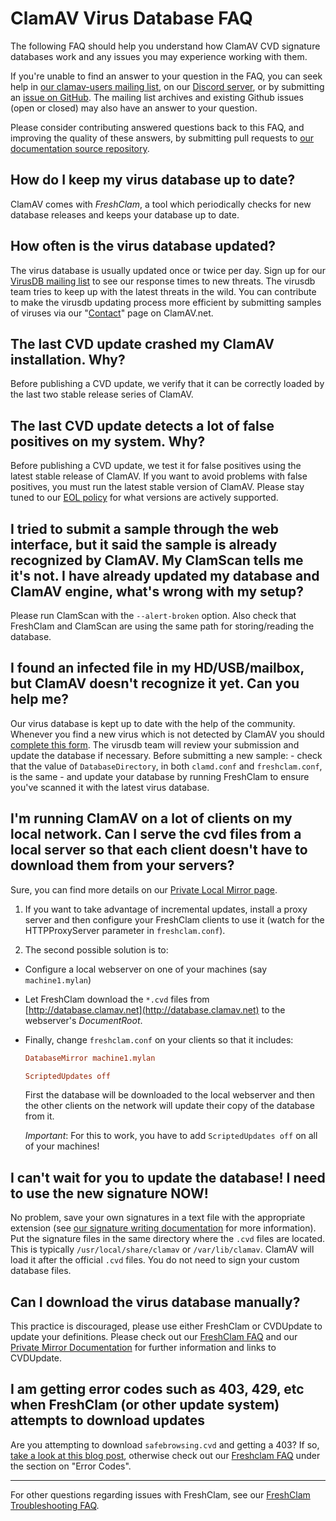 # ClamAV Virus Database FAQ

The following FAQ should help you understand how ClamAV CVD signature databases work and any issues you may experience working with them.

If you're unable to find an answer to your question in the FAQ, you can seek help in [our clamav-users mailing list](https://www.clamav.net/contact.html#ml), on our [Discord server](https://discord.gg/6vNAqWnVgw), or by submitting an [issue on GitHub](https://github.com/Cisco-Talos/clamav/issues). The mailing list archives and existing Github issues (open or closed) may also have an answer to your question.

Please consider contributing answered questions back to this FAQ, and improving the quality of these answers, by submitting pull requests to [our documentation source repository](https://github.com/Cisco-Talos/clamav-documentation).

## How do I keep my virus database up to date?

ClamAV comes with _FreshClam_, a tool which periodically checks for new database releases and keeps your database up to date.

## How often is the virus database updated?

The virus database is usually updated once or twice per day. Sign up for our [VirusDB mailing list](https://lists.clamav.net/mailman/listinfo/clamav-virusdb) to see our response times to new threats. The virusdb team tries to keep up with the latest threats in the wild. You can contribute to make the virusdb updating process more efficient by submitting samples of viruses via our "[Contact](https://www.clamav.net/contact)" page on ClamAV.net.

## The last CVD update crashed my ClamAV installation. Why?

Before publishing a CVD update, we verify that it can be correctly loaded by the last two stable release series of ClamAV.

## The last CVD update detects a lot of false positives on my system. Why?

Before publishing a CVD update, we test it for false positives using the latest stable release of ClamAV. If you want to avoid problems with false positives, you must run the latest stable version of ClamAV.  Please stay tuned to our [EOL policy](faq-eol.md) for what versions are actively supported.

## I tried to submit a sample through the web interface, but it said the sample is already recognized by ClamAV. My ClamScan tells me it's not. I have already updated my database and ClamAV engine, what's wrong with my setup?

Please run ClamScan with the `--alert-broken` option. Also check that FreshClam and ClamScan are using the same path for storing/reading the database.

## I found an infected file in my HD/USB/mailbox, but ClamAV doesn't recognize it yet. Can you help me?

Our virus database is kept up to date with the help of the community. Whenever you find a new virus which is not detected by ClamAV you should [complete this form](https://www.clamav.net/reports/malware). The virusdb team will review your submission and update the database if necessary. Before submitting a new sample: - check that the value of `DatabaseDirectory`, in both `clamd.conf` and `freshclam.conf`, is the same - and update your database by running FreshClam to ensure you've scanned it with the latest virus database.

## I'm running ClamAV on a lot of clients on my local network. Can I serve the cvd files from a local server so that each client doesn't have to download them from your servers?

Sure, you can find more details on our [Private Local Mirror page](../appendix/CvdPrivateMirror.md).

1. If you want to take advantage of incremental updates, install a proxy server and then configure your FreshClam clients to use it (watch for the HTTPProxyServer parameter in `freshclam.conf`).

2. The second possible solution is to:

  * Configure a local webserver on one of your machines (say `machine1.mylan`)

  * Let FreshClam download the `*.cvd` files from [http://database.clamav.net](http://database.clamav.net) to the webserver's *DocumentRoot*.

  * Finally, change `freshclam.conf` on your clients so that it includes:

    ```ini
    DatabaseMirror machine1.mylan

    ScriptedUpdates off
    ```

    First the database will be downloaded to the local webserver and then the other clients on the network will update their copy of the database from it.

    _Important_:  For this to work, you have to add `ScriptedUpdates off` on all of your machines!

## I can't wait for you to update the database! I need to use the new signature NOW!

No problem, save your own signatures in a text file with the appropriate extension (see [our signature writing documentation](../manual/Signatures.md) for more information). Put the signature files in the same directory where the `.cvd` files are located. This is typically `/usr/local/share/clamav` or `/var/lib/clamav`. ClamAV will load it after the official `.cvd` files. You do not need to sign your custom database files.

## Can I download the virus database manually?

This practice is discouraged, please use either FreshClam or CVDUpdate to update your definitions.  Please check out our [FreshClam FAQ](faq-freshclam.md) and our [Private Mirror Documentation](../appendix/CvdPrivateMirror.md) for further information and links to CVDUpdate.

## I am getting error codes such as 403, 429, etc when FreshClam (or other update system) attempts to download updates

Are you attempting to download `safebrowsing.cvd` and getting a 403?  If so, [take a look at this blog post](https://blog.clamav.net/2021/04/are-you-still-attempting-to-download.html), otherwise check out our [Freshclam FAQ](faq-freshclam.md) under the section on "Error Codes".

----

For other questions regarding issues with FreshClam, see our [FreshClam Troubleshooting FAQ](faq-troubleshoot.md).
